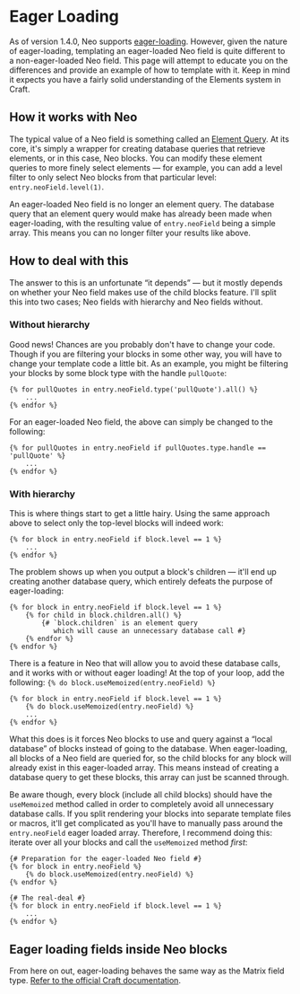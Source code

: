 # Eager Loading

As of version 1.4.0, Neo supports [eager-loading](https://docs.craftcms.com/v3/dev/eager-loading-elements.html). However, given the nature of eager-loading, templating an eager-loaded Neo field is quite different to a non-eager-loaded Neo field. This page will attempt to educate you on the differences and provide an example of how to template with it. Keep in mind it expects you have a fairly solid understanding of the Elements system in Craft.

## How it works with Neo

The typical value of a Neo field is something called an [Element Query](https://docs.craftcms.com/v3/dev/element-queries/). At its core, it's simply a wrapper for creating database queries that retrieve elements, or in this case, Neo blocks. You can modify these element queries to more finely select elements &mdash; for example, you can add a level filter to only select Neo blocks from that particular level: `entry.neoField.level(1)`.

An eager-loaded Neo field is no longer an element query. The database query that an element query would make has already been made when eager-loading, with the resulting value of `entry.neoField` being a simple array. This means you can no longer filter your results like above.

## How to deal with this

The answer to this is an unfortunate &ldquo;it depends&rdquo; &mdash; but it mostly depends on whether your Neo field makes use of the child blocks feature. I'll split this into two cases; Neo fields with hierarchy and Neo fields without.

### Without hierarchy

Good news! Chances are you probably don't have to change your code. Though if you are filtering your blocks in some other way, you will have to change your template code a little bit. As an example, you might be filtering your blocks by some block type with the handle `pullQuote`:

```twig
{% for pullQuotes in entry.neoField.type('pullQuote').all() %}
    ...
{% endfor %}
```

For an eager-loaded Neo field, the above can simply be changed to the following:

```twig
{% for pullQuotes in entry.neoField if pullQuotes.type.handle == 'pullQuote' %}
    ...
{% endfor %}
```

### With hierarchy

This is where things start to get a little hairy. Using the same approach above to select only the top-level blocks will indeed work:

```twig
{% for block in entry.neoField if block.level == 1 %}
    ...
{% endfor %}
```

The problem shows up when you output a block's children &mdash; it'll end up creating another database query, which entirely defeats the purpose of eager-loading:

```twig
{% for block in entry.neoField if block.level == 1 %}
    {% for child in block.children.all() %}
        {# `block.children` is an element query
           which will cause an unnecessary database call #}
    {% endfor %}
{% endfor %}
```

There is a feature in Neo that will allow you to avoid these database calls, and it works with or without eager loading! At the top of your loop, add the following: `{% do block.useMemoized(entry.neoField) %}`

```twig
{% for block in entry.neoField if block.level == 1 %}
    {% do block.useMemoized(entry.neoField) %}
    ...
{% endfor %}
```

What this does is it forces Neo blocks to use and query against a &ldquo;local database&rdquo; of blocks instead of going to the database. When eager-loading, all blocks of a Neo field are queried for, so the child blocks for any block will already exist in this eager-loaded array. This means instead of creating a database query to get these blocks, this array can just be scanned through.

Be aware though, every block (include all child blocks) should have the `useMemoized` method called in order to completely avoid all unnecessary database calls. If you split rendering your blocks into separate template files or macros, it'll get complicated as you'll have to manually pass around the `entry.neoField` eager loaded array. Therefore, I recommend doing this: iterate over all your blocks and call the `useMemoized` method _first_:

```twig
{# Preparation for the eager-loaded Neo field #}
{% for block in entry.neoField %}
    {% do block.useMemoized(entry.neoField) %}
{% endfor %}

{# The real-deal #}
{% for block in entry.neoField if block.level == 1 %}
    ...
{% endfor %}
```

## Eager loading fields inside Neo blocks

From here on out, eager-loading behaves the same way as the Matrix field type. [Refer to the official Craft documentation](https://docs.craftcms.com/v3/dev/eager-loading-elements.html#eager-loading-elements-related-to-matrix-blocks).
